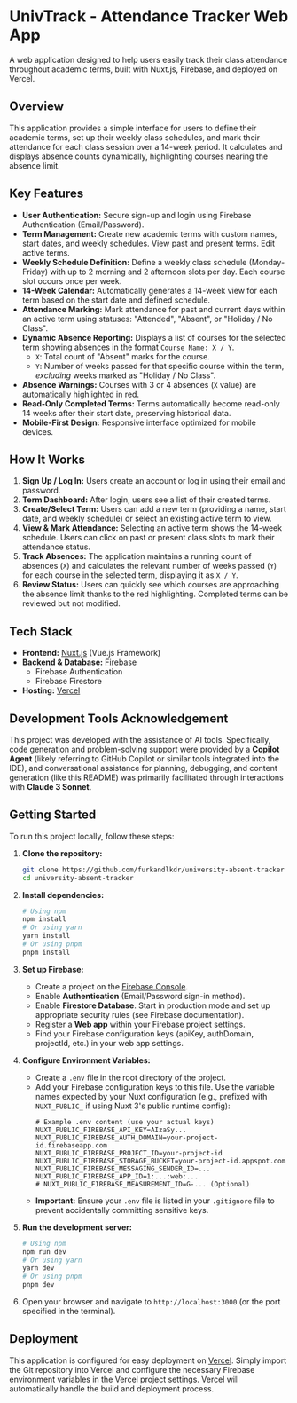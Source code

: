 # UnivTrack - Attendance Tracker Web App

A web application designed to help users easily track their class attendance throughout academic terms, built with Nuxt.js, Firebase, and deployed on Vercel.

## Overview

This application provides a simple interface for users to define their academic terms, set up their weekly class schedules, and mark their attendance for each class session over a 14-week period. It calculates and displays absence counts dynamically, highlighting courses nearing the absence limit.

## Key Features

* **User Authentication:** Secure sign-up and login using Firebase Authentication (Email/Password).
* **Term Management:** Create new academic terms with custom names, start dates, and weekly schedules. View past and present terms. Edit active terms.
* **Weekly Schedule Definition:** Define a weekly class schedule (Monday-Friday) with up to 2 morning and 2 afternoon slots per day. Each course slot occurs once per week.
* **14-Week Calendar:** Automatically generates a 14-week view for each term based on the start date and defined schedule.
* **Attendance Marking:** Mark attendance for past and current days within an active term using statuses: "Attended", "Absent", or "Holiday / No Class".
* **Dynamic Absence Reporting:** Displays a list of courses for the selected term showing absences in the format `Course Name: X / Y`.
    * `X`: Total count of "Absent" marks for the course.
    * `Y`: Number of weeks passed for that specific course within the term, *excluding* weeks marked as "Holiday / No Class".
* **Absence Warnings:** Courses with 3 or 4 absences (`X` value) are automatically highlighted in red.
* **Read-Only Completed Terms:** Terms automatically become read-only 14 weeks after their start date, preserving historical data.
* **Mobile-First Design:** Responsive interface optimized for mobile devices.

## How It Works

1.  **Sign Up / Log In:** Users create an account or log in using their email and password.
2.  **Term Dashboard:** After login, users see a list of their created terms.
3.  **Create/Select Term:** Users can add a new term (providing a name, start date, and weekly schedule) or select an existing active term to view.
4.  **View & Mark Attendance:** Selecting an active term shows the 14-week schedule. Users can click on past or present class slots to mark their attendance status.
5.  **Track Absences:** The application maintains a running count of absences (`X`) and calculates the relevant number of weeks passed (`Y`) for each course in the selected term, displaying it as `X / Y`.
6.  **Review Status:** Users can quickly see which courses are approaching the absence limit thanks to the red highlighting. Completed terms can be reviewed but not modified.

## Tech Stack

* **Frontend:** [Nuxt.js](https://nuxt.com/) (Vue.js Framework)
* **Backend & Database:** [Firebase](https://firebase.google.com/)
    * Firebase Authentication
    * Firebase Firestore
* **Hosting:** [Vercel](https://vercel.com/)

## Development Tools Acknowledgement

This project was developed with the assistance of AI tools. Specifically, code generation and problem-solving support were provided by a **Copilot Agent** (likely referring to GitHub Copilot or similar tools integrated into the IDE), and conversational assistance for planning, debugging, and content generation (like this README) was primarily facilitated through interactions with **Claude 3 Sonnet**.

## Getting Started

To run this project locally, follow these steps:

1.  **Clone the repository:**
    ```bash
    git clone https://github.com/furkandlkdr/university-absent-tracker
    cd university-absent-tracker
    ```

2.  **Install dependencies:**
    ```bash
    # Using npm
    npm install
    # Or using yarn
    yarn install
    # Or using pnpm
    pnpm install
    ```

3.  **Set up Firebase:**
    * Create a project on the [Firebase Console](https://console.firebase.google.com/).
    * Enable **Authentication** (Email/Password sign-in method).
    * Enable **Firestore Database**. Start in production mode and set up appropriate security rules (see Firebase documentation).
    * Register a **Web app** within your Firebase project settings.
    * Find your Firebase configuration keys (apiKey, authDomain, projectId, etc.) in your web app settings.

4.  **Configure Environment Variables:**
    * Create a `.env` file in the root directory of the project.
    * Add your Firebase configuration keys to this file. Use the variable names expected by your Nuxt configuration (e.g., prefixed with `NUXT_PUBLIC_` if using Nuxt 3's public runtime config):
        ```dotenv
        # Example .env content (use your actual keys)
        NUXT_PUBLIC_FIREBASE_API_KEY=AIzaSy...
        NUXT_PUBLIC_FIREBASE_AUTH_DOMAIN=your-project-id.firebaseapp.com
        NUXT_PUBLIC_FIREBASE_PROJECT_ID=your-project-id
        NUXT_PUBLIC_FIREBASE_STORAGE_BUCKET=your-project-id.appspot.com
        NUXT_PUBLIC_FIREBASE_MESSAGING_SENDER_ID=...
        NUXT_PUBLIC_FIREBASE_APP_ID=1:...:web:...
        # NUXT_PUBLIC_FIREBASE_MEASUREMENT_ID=G-... (Optional)
        ```
    * **Important:** Ensure your `.env` file is listed in your `.gitignore` file to prevent accidentally committing sensitive keys.

5.  **Run the development server:**
    ```bash
    # Using npm
    npm run dev
    # Or using yarn
    yarn dev
    # Or using pnpm
    pnpm dev
    ```

6.  Open your browser and navigate to `http://localhost:3000` (or the port specified in the terminal).

## Deployment

This application is configured for easy deployment on [Vercel](https://vercel.com/). Simply import the Git repository into Vercel and configure the necessary Firebase environment variables in the Vercel project settings. Vercel will automatically handle the build and deployment process.
